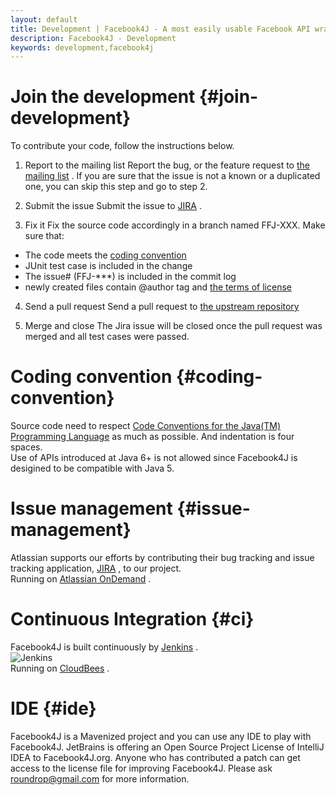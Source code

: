 ```yaml
---
layout: default
title: Development | Facebook4J - A most easily usable Facebook API wrapper in Java
description: Facebook4J - Development
keywords: development,facebook4j
---
```

# Join the development {#join-development}

To contribute your code, follow the instructions below.

1. Report to the mailing list
Report the bug, or the feature request to [the mailing list](http://groups.google.com/group/facebook4j) . If you are sure that the issue is not a known or a duplicated one, you can skip this step and go to step 2.

2. Submit the issue
Submit the issue to [JIRA](https://roundrop.atlassian.net/browse/FFJ) .

3. Fix it
Fix the source code accordingly in a branch named FFJ-XXX. Make sure that:
* The code meets the [coding convention](#coding-convention)
* JUnit test case is included in the change
* The issue# (FFJ-***) is included in the commit log
* newly created files contain @author tag and [the terms of license](/en/index.html#license)

4. Send a pull request
Send a pull request to [the upstream repository](http://github.com/roundrop)

5. Merge and close
The Jira issue will be closed once the pull request was merged and all test cases were passed.

# Coding convention {#coding-convention}
Source code need to respect [Code Conventions for the Java(TM) Programming Language](http://www.oracle.com/technetwork/java/codeconvtoc-136057.html) as much as possible. And indentation is four spaces.  
Use of APIs introduced at Java 6+ is not allowed since Facebook4J is desigined to be compatible with Java 5.

# Issue management {#issue-management}
Atlassian supports our efforts by contributing their bug tracking and issue tracking application, [JIRA](https://roundrop.atlassian.net/browse/FFJ) , to our project.  
Running on [Atlassian OnDemand](https://www.atlassian.com/en/software/ondemand/overview) .

# Continuous Integration {#ci}
Facebook4J is built continuously by [Jenkins](https://roundrop.ci.cloudbees.com/job/F4J/) .  
![Jenkins](https://raw.github.com/jenkinsci/jenkins/master/src/site/resources/jenkins_logo.png)  
Running on [CloudBees](http://www.cloudbees.com) .

# IDE {#ide}
Facebook4J is a Mavenized project and you can use any IDE to play with Facebook4J. JetBrains is offering an Open Source Project License of IntelliJ IDEA to Facebook4J.org. Anyone who has contributed a patch can get access to the license file for improving Facebook4J. Please ask roundrop@gmail.com for more information.
